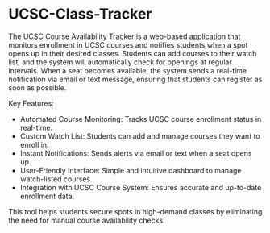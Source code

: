 ﻿# UCSC-Class-Tracker
The UCSC Course Availability Tracker is a web-based application that monitors enrollment in UCSC courses and notifies students when a spot opens up in their desired classes. Students can add courses to their watch list, and the system will automatically check for openings at regular intervals. When a seat becomes available, the system sends a real-time notification via email or text message, ensuring that students can register as soon as possible.

Key Features:
- Automated Course Monitoring: Tracks UCSC course enrollment status in real-time.
- Custom Watch List: Students can add and manage courses they want to enroll in.
- Instant Notifications: Sends alerts via email or text when a seat opens up.
- User-Friendly Interface: Simple and intuitive dashboard to manage watch-listed courses.
- Integration with UCSC Course System: Ensures accurate and up-to-date enrollment data.

This tool helps students secure spots in high-demand classes by eliminating the need for manual course availability checks.

